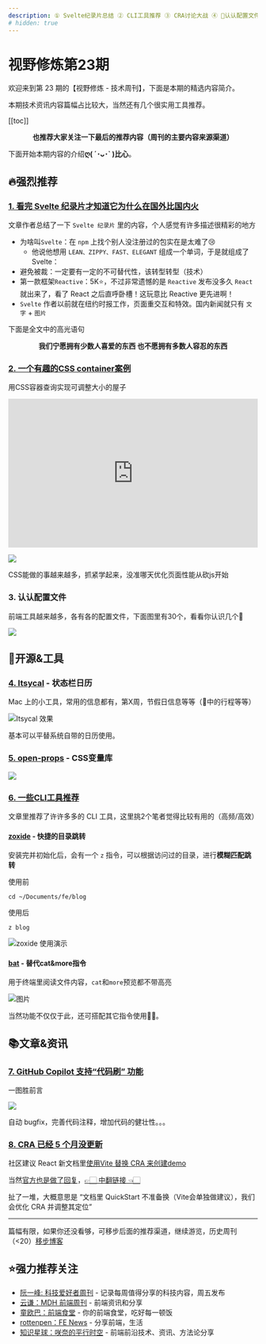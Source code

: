 ```yaml
---
description: ① Svelte纪录片总结 ② CLI工具推荐 ③ CRA讨论大战 ④ 🔧认认配置文件 ...
# hidden: true
---
```


# 视野修炼第23期

欢迎来到第 23 期的【视野修炼 - 技术周刊】，下面是本期的精选内容简介。

本期技术资讯内容篇幅占比较大，当然还有几个很实用工具推荐。

[[toc]]

<center>

**​也推荐大家关注一下最后的推荐内容（周刊的主要内容来源渠道）**
</center>


下面开始本期内容的介绍**ღ( ´･ᴗ･` )比心**。

## 🔥强烈推荐

### [1. 看完 Svelte 纪录片才知道它为什么在国外比国内火](https://juejin.cn/post/7195401394692554812#heading-0)
文章作者总结了一下 `Svelte 纪录片` 里的内容，个人感觉有许多描述很精彩的地方
* 为啥叫`Svelte`：在 `npm` 上找个别人没注册过的包实在是太难了😢
  * 他说他想用 `LEAN、ZIPPY、FAST、ELEGANT` 组成一个单词，于是就组成了 Svelte：
* 避免被裁：一定要有一定的不可替代性，该转型转型（技术）
* 第一款框架`Reactive`：5K⭐️，不过非常遗憾的是 `Reactive` 发布没多久 `React` 就出来了，看了 React 之后直呼卧槽！这玩意比 Reactive 更先进啊！
* `Svelte` 作者以前就在纽约时报工作，页面重交互和特效。国内新闻就只有 `文字` + `图片`

下面是全文中的高光语句

<center>

**我们宁愿拥有少数人喜爱的东西 也不愿拥有多数人容忍的东西**
</center>


### [2. 一个有趣的CSS container案例](https://codepen.io/gayane-gasparyan/embed/yLqjVWb?default-tab=result)
用CSS容器查询实现可调整大小的屋子

<iframe height="300" style="width: 100%;" scrolling="no" title="House Resizing with CSS Container Query" src="https://codepen.io/gayane-gasparyan/embed/yLqjVWb?default-tab=result" frameborder="no" loading="lazy" allowtransparency="true" allowfullscreen="true">
  See the Pen <a href="https://codepen.io/gayane-gasparyan/pen/yLqjVWb">
  House Resizing with CSS Container Query</a> by Gayane Gasparyan (<a href="https://codepen.io/gayane-gasparyan">@gayane-gasparyan</a>)
  on <a href="https://codepen.io">CodePen</a>.
</iframe>

![](https://img.cdn.sugarat.top/mdImg/MTY3NTQ5Mjg2NzEwNQ==675492867105)

CSS能做的事越来越多，抓紧学起来，没准哪天优化页面性能从砍js开始

### 3. 认认配置文件
前端工具越来越多，各有各的配置文件，下面图里有30个，看看你认识几个🔧

![](https://img.cdn.sugarat.top/mdImg/MTY3NTQ5NzI2NDEzMQ==675497264131)


## 🔧开源&工具
### [4. Itsycal](https://www.mowglii.com/itsycal/) - 状态栏日历
Mac 上的小工具，常用的信息都有，第X周，节假日信息等等（📅中的行程等等）

![Itsycal 效果](https://img.cdn.sugarat.top/mdImg/MTY3NTM0ODU1NDQ5Nw==675348554497)

基本可以平替系统自带的日历使用。

### [5. open-props](https://open-props.style/) - CSS变量库

![](https://img.cdn.sugarat.top/mdImg/MTY3NTQ3NjY1MzUwOQ==675476653509)

### [6. 一些CLI工具推荐](https://dev.to/lissy93/cli-tools-you-cant-live-without-57f6)
文章里推荐了许许多多的 CLI 工具，这里挑2个笔者觉得比较有用的（高频/高效）
#### [zoxide](https://github.com/ajeetdsouza/zoxide) - 快捷的目录跳转

安装完并初始化后，会有一个 `z` 指令，可以根据访问过的目录，进行**模糊匹配跳转**

使用前
```shell
cd ~/Documents/fe/blog
```
使用后
```shell
z blog
```
![zoxide 使用演示](https://img.cdn.sugarat.top/mdImg/MTY3NTM0OTc0NTA4Ng==675349745086)

#### [bat](https://github.com/sharkdp/bat) - 替代cat&more指令
用于终端里阅读文件内容，`cat`和`more`预览都不带高亮

![图片](https://img.cdn.sugarat.top/mdImg/MTY3NTM1MDMyNzQ3NQ==675350327475)

当然功能不仅仅于此，还可搭配其它指令使用👍🏻。

## 📚文章&资讯
### [7. GitHub Copilot 支持“代码刷” 功能](https://christianheilmann.com/2022/12/13/code-brushes-for-github-copilot/)
一图胜前言

![](https://img.cdn.sugarat.top/mdImg/MTY3NTQ3NzE0OTEyMQ==675477149121)

自动 bugfix，完善代码注释，增加代码的健壮性。。。

### [8. CRA 已经 5 个月没更新](https://github.com/facebook/create-react-app/issues)
社区建议 React 新文档里[使用Vite 替换 CRA 来创建demo](https://github.com/reactjs/reactjs.org/pull/5487)

当然[官方也是做了回复](https://github.com/reactjs/reactjs.org/pull/5487#issuecomment-1409720741)，[👉🏻 中翻链接 👈🏻](https://mp.weixin.qq.com/s/SvDaLAI2a-uUewhP6M2tRw)

扯了一堆，大概意思是 “文档里 QuickStart 不准备换（Vite会单独做建议），我们会优化 CRA 并调整其定位”

---

篇幅有限，如果你还没看够，可移步后面的推荐渠道，继续游览，历史周刊（<20）[移步博客](https://sugarat.top/weekly/index.html)

## ⭐️强力推荐关注
* [阮一峰: 科技爱好者周刊](https://www.ruanyifeng.com/blog/archives.html) - 记录每周值得分享的科技内容，周五发布
* [云谦：MDH 前端周刊](https://www.yuque.com/chencheng/mdh-weekly) - 前端资讯和分享
* [童欧巴：前端食堂](https://github.com/Geekhyt/weekly) - 你的前端食堂，吃好每一顿饭
* [rottenpen：FE News](https://rottenpen.zhubai.love/) - 分享前端，生活
* [知识星球：咲奈的平行时空](https://public.zsxq.com/groups/28851452458181.html) - 前端前沿技术、资讯、方法论分享
